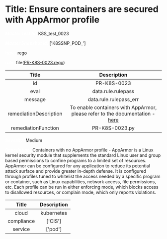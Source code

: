 



# Title: Ensure containers are secured with AppArmor profile


***<font color="white">Master Test Id:</font>*** K8S_test_0023

***<font color="white">Master Snapshot Id:</font>*** ['K8SSNP_POD_']

***<font color="white">type:</font>*** rego

***<font color="white">rule:</font>*** file([PR-K8S-0023.rego])  
  
  
  
  

|Title|Description|
| :---: | :---: |
|id|PR-K8S-0023|
|eval|data.rule.rulepass|
|message|data.rule.rulepass_err|
|remediationDescription|To enable containers with AppArmor, please refer to the documentation - <a href='https://kubernetes.io/docs/tutorials/clusters/apparmor/#securing-a-pod' target='_blank'>here</a> |
|remediationFunction|PR-K8S-0023.py|


***<font color="white">Severity:</font>*** Medium

***<font color="white">Description:</font>***  Containers with no AppArmor profile - AppArmor is a Linux kernel security module that supplements the standard Linux user and group based permissions to confine programs to a limited set of resources. AppArmor can be configured for any application to reduce its potential attack surface and provide greater in-depth defense. It is configured through profiles tuned to whitelist the access needed by a specific program or container, such as Linux capabilities, network access, file permissions, etc. Each profile can be run in either enforcing mode, which blocks access to disallowed resources, or complain mode, which only reports violations.   
  
  

|Title|Description|
| :---: | :---: |
|cloud|kubernetes|
|compliance|['CIS']|
|service|['pod']|



[PR-K8S-0023.rego]: https://github.com/prancer-io/prancer-compliance-test/tree/master/kubernetes/cloud/PR-K8S-0023.rego
